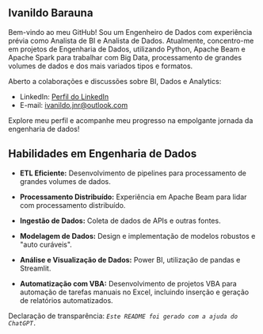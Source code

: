 ## Ivanildo Barauna

Bem-vindo ao meu GitHub! Sou um Engenheiro de Dados com experiência prévia como Analista de BI e Analista de Dados. Atualmente, concentro-me em projetos de Engenharia de Dados, utilizando Python, Apache Beam e Apache Spark para trabalhar com Big Data, processamento de grandes volumes de dados e dos mais variados tipos e formatos. 

Aberto a colaborações e discussões sobre BI, Dados e Analytics:

- LinkedIn: [Perfil do LinkedIn](https://www.linkedin.com/in/ivanildobarauna)
- E-mail: [ivanildo.jnr@outlook.com](mailto:ivanildo.jnr@outlook.com)

Explore meu perfil e acompanhe meu progresso na empolgante jornada da engenharia de dados!


## Habilidades em Engenharia de Dados

- **ETL Eficiente:** Desenvolvimento de pipelines para processamento de grandes volumes de dados.
  
- **Processamento Distribuído:** Experiência em Apache Beam para lidar com processamento distribuído.

- **Ingestão de Dados:** Coleta de dados de APIs e outras fontes.

- **Modelagem de Dados:** Design e implementação de modelos robustos e "auto curáveis".

- **Análise e Visualização de Dados:** Power BI, utilização de pandas e Streamlit.

- **Automatização com VBA:** Desenvolvimento de projetos VBA para automação de tarefas manuais no Excel, incluindo inserção e geração de relatórios automatizados.

Declaração de transparência: _`Este README foi gerado com a ajuda do ChatGPT.`_
